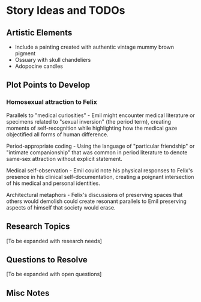# Story Ideas and TODOs

## Artistic Elements
- Include a painting created with authentic vintage mummy brown pigment
- Ossuary with skull chandeliers
- Adopocine candles

## Plot Points to Develop

### Homosexual attraction to Felix

Parallels to "medical curiosities" - Emil might encounter medical literature or specimens related to "sexual inversion" (the period term), creating moments of self-recognition while highlighting how the medical gaze objectified all forms of human difference.

Period-appropriate coding - Using the language of "particular friendship" or "intimate companionship" that was common in period literature to denote same-sex attraction without explicit statement.

Medical self-observation - Emil could note his physical responses to Felix's presence in his clinical self-documentation, creating a poignant intersection of his medical and personal identities.

Architectural metaphors - Felix's discussions of preserving spaces that others would demolish could create resonant parallels to Emil preserving aspects of himself that society would erase.

## Research Topics
[To be expanded with research needs]

## Questions to Resolve
[To be expanded with open questions] 

## Misc Notes
